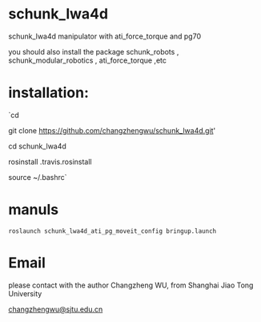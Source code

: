 # schunk_lwa4d
schunk_lwa4d manipulator with ati_force_torque and pg70

you should also install the package schunk_robots , schunk_modular_robotics , ati_force_torque ,etc

# installation:

`cd

git clone https://github.com/changzhengwu/schunk_lwa4d.git'

cd schunk_lwa4d

rosinstall .travis.rosinstall

source ~/.bashrc`

# manuls

`roslaunch schunk_lwa4d_ati_pg_moveit_config bringup.launch`

# Email

please contact with the author Changzheng WU, from Shanghai Jiao Tong University

changzhengwu@sjtu.edu.cn

